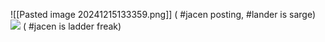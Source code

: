 ![[Pasted image 20241215133359.png]]
( #jacen posting, #lander is sarge)
**![](https://lh7-rt.googleusercontent.com/docsz/AD_4nXcYmxJ3AkaI_XsifyJQYQurfXg4CbcyLGXvUBi7uBVyyvK86pmnCBwaMCjZeax24IF8GG3X7IbLHlACU8y_ZYoDKGg3HmOu86ZOhgq0pdJ9yAiBJ0r65Dhipl5DvKDJWTCLWMht?key=ArE9gjGx41F-QdnnpTPqXmu4)**
( #jacen is ladder freak)
